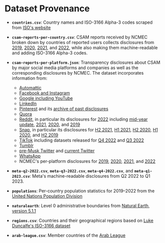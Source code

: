 # Dataset Provenance

  * __`countries.csv`__: Country names and ISO-3166 Alpha-3 codes scraped from
    [ISO's website](https://www.iso.org/obp/ui/#search/code/)

  * __`csam-reports-per-country.csv`__: CSAM reports received by NCMEC broken
    down by countries of reported users collects disclosures from
    [2019](https://www.missingkids.org/content/dam/missingkids/pdfs/2019-cybertipline-reports-by-country.pdf),
    [2020](https://www.missingkids.org/content/dam/missingkids/pdfs/2020-reports-by-country.pdf),
    [2021](https://www.missingkids.org/content/dam/missingkids/pdfs/2021-reports-by-country.pdf),
    and
    [2022](https://www.missingkids.org/content/dam/missingkids/pdfs/2022-reports-by-country.pdf),
    while also making them machine-readable and adding ISO-3166 Alpha-3 codes.

  * __`csam-reports-per-platform.json`__: Transparency disclosures about CSAM by
    major social media platforms and companies as well as the corresponding
    disclosures by NCMEC. The dataset incorporates information from:

      * [Automattic](https://transparency.automattic.com)
      * [Facebook and
        Instagram](https://transparency.fb.com/sr/community-standards/)
      * [Google including
        YouTube](https://transparencyreport.google.com/child-sexual-abuse-material/)
      * [LinkedIn](https://about.linkedin.com/transparency/community-report)
      * [Pinterest](https://policy.pinterest.com/en/transparency-report) and its
        [archive of past
        disclosures](https://help.pinterest.com/en/guide/transparency-report-archive)
      * [Quora](https://help.quora.com/hc/en-us/articles/13294268051732-DSA-Transparency)
      * [Reddit](https://www.redditinc.com/policies/transparency), in particular
        its disclosures for
        [2022](https://www.redditinc.com/policies/2022-transparency-report)
        including [mid-year
        update](https://www.redditinc.com/policies/mid-year-transparency-report-2022-2),
        [2021](https://www.redditinc.com/policies/transparency-report-2021),
        [2020](https://www.redditinc.com/policies/transparency-report-2020), and
        [2019](https://www.redditinc.com/policies/transparency-report-2019-1)
      * [Snap](https://values.snap.com/privacy/transparency), in particular its
        disclosures for [H2
        2021](https://www.snap.com/en-US/privacy/transparency/2021-12-31), [H1
        2021](https://www.snap.com/en-US/privacy/transparency/2021-6-30), [H2
        2020](https://www.snap.com/en-US/privacy/transparency/2020-12-31), [H1
        2020](https://www.snap.com/en-US/privacy/transparency/2020-6-30), and [H2
        2019](https://www.snap.com/en-US/privacy/transparency/2019-12-31)
      * [TikTok](https://www.tiktok.com/transparency/en/community-guidelines-enforcement-2022-4/)
        including datasets released for [Q4
        2022](https://sf16-va.tiktokcdn.com/obj/eden-va2/nuvlojeh7ryht/Transparency_CGE_2022Q4/2022Q4_raw_data_cger_English.csv)
        and [Q3
        2022](https://sf16-va.tiktokcdn.com/obj/eden-va2/nuvlojeh7ryht/Transparency_CGE_2022Q3/English_CGE_2022Q3.xlsx)
      * [Tumblr](https://www.tumblr.com/transparency)
      * [pre-Musk Twitter](https://transparency.twitter.com) and [current
        Twitter](https://blog.twitter.com/en_us/topics/company/2023/an-update-on-twitter-transparency-reporting)
      * [WhatsApp](https://www.whatsapp.com/legal/california-privacy-notice/transparency-report/")
      * NCMEC's per-platform disclosures for
        [2019](https://www.missingkids.org/content/dam/missingkids/pdfs/2019-reports-by-esp.pdf),
        [2020](https://www.missingkids.org/content/dam/missingkids/pdfs/2020-reports-by-esp.pdf),
        [2021](https://www.missingkids.org/content/dam/missingkids/pdfs/2021-reports-by-esp.pdf),
        and
        [2022](https://www.missingkids.org/content/dam/missingkids/pdfs/2022-reports-by-esp.pdf)

  * __`meta-q2-2022.csv`__, __`meta-q3-2022.csv`__, __`meta-q4-2022.csv`__, and
    __`meta-q1-2023.csv`__: Meta's machine-readable disclosures from Q2 2022 to
    Q1 2023.

  * __`populations`__: Per-country population statistics for 2019–2022 from the
    [United Nations Population
    Division](https://population.un.org/dataportal/data/indicators/49/locations/4,8,12,16,20,24,660,28,32,51,533,36,40,31,44,48,50,52,112,56,84,204,60,64,68,535,70,72,76,92,96,100,854,108,132,116,120,124,136,140,148,152,156,344,446,158,170,174,178,184,188,384,191,192,531,196,203,408,180,208,262,212,214,218,818,222,226,232,233,748,231,238,234,242,246,250,254,258,266,270,268,276,288,292,300,304,308,312,316,320,831,324,624,328,332,336,340,348,352,356,360,364,368,372,833,376,380,388,392,832,400,398,404,296,412,414,417,418,428,422,426,430,434,438,440,442,450,454,458,462,466,470,584,474,478,480,175,484,583,492,496,499,500,504,508,104,516,520,524,528,540,554,558,562,566,570,807,580,578,512,586,585,591,598,600,604,608,616,620,630,634,410,498,638,642,643,646,652,654,659,662,663,666,670,882,674,678,682,686,688,690,694,702,534,703,705,90,706,710,728,724,144,275,729,740,752,756,760,762,764,626,768,772,776,780,788,792,795,796,798,800,804,784,826,834,840,850,858,860,548,862,704,876,732,887,894,716/start/2019/end/2022/table/pivotbylocation)

  * __`naturalearth`__: Level 0 administrative boundaries from [Natural Earth,
    version
    5.1.1](https://www.naturalearthdata.com/downloads/110m-cultural-vectors/)

  * __`regions.csv`__: Countries and their geographical regions based on [Luke
    Duncalfe's ISO-3166
    dataset](https://github.com/lukes/ISO-3166-Countries-with-Regional-Codes)

  * __`arab-league.csv`__: Member countries of the [Arab
    League](https://en.wikipedia.org/wiki/Arab_League)
